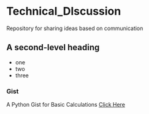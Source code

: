 # Technical_DIscussion
Repository for sharing ideas based on communication

## A second-level heading
* one
* two
* three

### Gist

A Python Gist for Basic Calculations [Click Here](https://gist.github.com/AzferJaffarAli/2d8797d7f36f62914e9a296c95a13eef)
